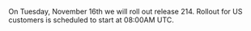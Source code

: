 On Tuesday, November 16th  we will roll out release 214. Rollout for US customers is scheduled to start at 08:00AM UTC.
